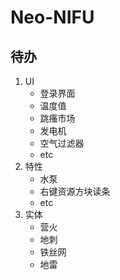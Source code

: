 # Neo-NIFU

## 待办

1. UI
   - 登录界面
   - 温度值
   - 跳瘙市场
   - 发电机
   - 空气过滤器
   - etc
2. 特性
   - 水泵
   - 右键资源方块读条
   - etc
3. 实体
   - 营火
   - 地刺
   - 铁丝网
   - 地雷
